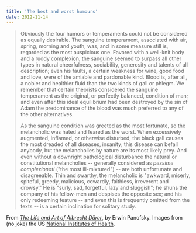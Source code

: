 ```yaml
---
title: 'The best and worst humours'
date: 2012-11-14
---
```


> Obviously the four humors or temperaments could not be considered
> as equally desirable. The sanguine temperament, associated with
> air, spring, morning and youth, was, and in some measure still is,
> regarded as the most auspicious one. Favored with a well-knit body
> and a ruddy complexion, the sanguine seemed to surpass all other
> types in natural cheerfulness, sociability, generosity and talents
> of all description; even his faults, a certain weakness for wine,
> good food and love, were of the amiable and pardonable kind. Blood
> is, after all, a nobler and healthier fluid than the two kinds of
> gall or phlegm. We remember that certain theorists considered the
> sanguine temperament as the original, or perfectly balanced,
> condition of man; and even after this ideal equilibrium had been
> destroyed by the sin of Adam the predominance of the blood was
> much preferred to any of the other alternatives.
>
> As the sanguine condition was greeted as the most fortunate, so
> the melancholic was hated and feared as the worst. When
> excessively augmented, inflamed, or otherwise disturbed, the black
> gall causes the most dreaded of all diseases, insanity; this
> disease can befall anybody, but the melancholies by nature are its
> most likely prey. And even without a downright pathological
> disturbance the natural or constitutional melancholies -- generally
> considered as _pessime complexionati_ ("the most ill-mixtured") -- are
> both unfortunate and disagreeable. Thin and swarthy, the
> melancholic is "awkward, miserly, spiteful, greedy, malicious,
> cowardly, faithless, irreverent and drowsy." He is "surly, sad,
> forgetful, lazy and sluggish"; he shuns the company of his
> fellow-men and despises the opposite sex; and his only redeeming
> feature -- and even this is frequently omitted from the texts -- is a
> certain inclination for solitary study.

From [_The Life and Art of Albrecht Dürer_](http://www.amazon.com/gp/product/0691122768/?tag=danrdri-20), by Erwin Panofsky.
Images from (no joke) the US [National Institutes of Health](http://www.nlm.nih.gov/exhibition/shakespeare/fourhumors.html).
